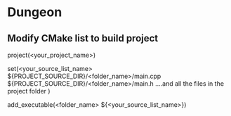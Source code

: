 # Dungeon
## Modify CMake list to build project
project(<your_project_name>)

set(<your_source_list_name> 
    ${PROJECT_SOURCE_DIR}/<folder_name>/main.cpp
    ${PROJECT_SOURCE_DIR}/<folder_name>/main.h
    ....and all the files in the project folder
)

add_executable(<folder_name> ${<your_source_list_name>})
